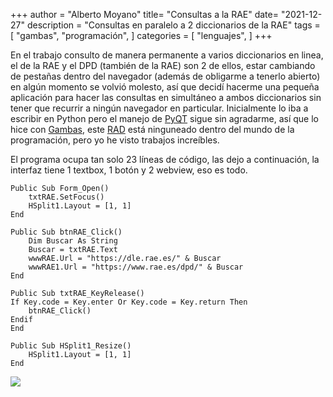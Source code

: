 +++
author = "Alberto Moyano"
title= "Consultas a la RAE"
date= "2021-12-27"
description = "Consultas en paralelo a 2 diccionarios de la RAE"
tags = [
    "gambas",
    "programación",
]
categories = [
    "lenguajes",
]
+++

En el trabajo consulto de manera permanente a varios diccionarios en linea, el de la RAE y el DPD (también de la RAE) son 2 de ellos, estar cambiando de pestañas dentro del navegador (además de obligarme a tenerlo abierto) en algún momento se volvió molesto, así que decidí hacerme una pequeña aplicación para hacer las consultas en simultáneo a ambos diccionarios sin tener que recurrir a ningún navegador en particular. Inicialmente lo iba a escribir en Python pero el manejo de [PyQT](https://es.wikipedia.org/wiki/PyQt) sigue sin agradarme, así que lo hice con [Gambas](https://es.wikipedia.org/wiki/Gambas), este [RAD](https://es.wikipedia.org/wiki/Desarrollo_r%C3%A1pido_de_aplicaciones) está ninguneado dentro del mundo de la programación, pero yo he visto trabajos increíbles.

El programa ocupa tan solo 23 líneas de código, las dejo a continuación, la interfaz tiene 1 textbox, 1 botón y 2 webview, eso es todo.

    Public Sub Form_Open()
        txtRAE.SetFocus()
        HSplit1.Layout = [1, 1]
    End

    Public Sub btnRAE_Click()
        Dim Buscar As String
        Buscar = txtRAE.Text
        wwwRAE.Url = "https://dle.rae.es/" & Buscar
        wwwRAE1.Url = "https://www.rae.es/dpd/" & Buscar
    End

    Public Sub txtRAE_KeyRelease()
    If Key.code = Key.enter Or Key.code = Key.return Then
        btnRAE_Click()
    Endif
    End

    Public Sub HSplit1_Resize()
        HSplit1.Layout = [1, 1]
    End

![](https://albertomoyano.github.io/blog-gbtexpublisher/images/rae.png)

